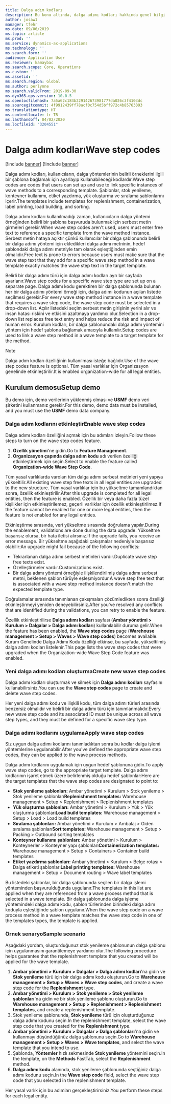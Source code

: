 ```yaml
---
title: Dalga adım kodları
description: Bu konu altında, dalga adımı kodları hakkında genel bilgi ve bu kodların nasıl kullanıldığı açıklanmaktadır.
author: josaw1
manager: tfehr
ms.date: 09/06/2019
ms.topic: article
ms.prod: ''
ms.service: dynamics-ax-applications
ms.technology: ''
ms.search.form: ''
audience: Application User
ms.reviewer: kamaybac
ms.search.scope: Core, Operations
ms.custom: ''
ms.assetid: ''
ms.search.region: Global
ms.author: perlynne
ms.search.validFrom: 2019-09-30
ms.dyn365.ops.version: 10.0.5
ms.openlocfilehash: 7a5a62c184b229142673981777da026c3f4103dc
ms.sourcegitcommit: 4f9912439ff78acf0c754d5bff972c4b85763093
ms.translationtype: HT
ms.contentlocale: tr-TR
ms.lasthandoff: 04/02/2020
ms.locfileid: "3204551"
---
```

# <a name="wave-step-codes"></a><span data-ttu-id="fa796-103">Dalga adım kodları</span><span class="sxs-lookup"><span data-stu-id="fa796-103">Wave step codes</span></span>

[!include [banner](../includes/preview-banner.md)]
[!include [banner](../includes/banner.md)]

<span data-ttu-id="fa796-104">Dalga adımı kodları, kullanıcıların, dalga yöntemlerinin belirli örneklerini ilgili bir şablona bağlamak için ayarlayıp kullanabileceği kodlardır.</span><span class="sxs-lookup"><span data-stu-id="fa796-104">Wave step codes are codes that users can set up and use to link specific instances of wave methods to a corresponding template.</span></span> <span data-ttu-id="fa796-105">Şablonlar, stok yenileme, konteyner kullanımı, etiket yazdırma, yük oluşturma ve sıralama şablonlarını içerir.</span><span class="sxs-lookup"><span data-stu-id="fa796-105">The templates include templates for replenishment, containerization, label printing, load building, and sorting.</span></span>

<span data-ttu-id="fa796-106">Dalga adımı kodları kullanılmadığı zaman, kullanıcıların dalga yöntemi örneğinden belirli bir şablona başvuruda bulunmak için serbest metin girmeleri gerekir.</span><span class="sxs-lookup"><span data-stu-id="fa796-106">When wave step codes aren't used, users must enter free text to reference a specific template from the wave method instance.</span></span> <span data-ttu-id="fa796-107">Serbest metin hataya açıktır çünkü kullanıcılar bir dalga şablonunda belirli bir dalga adımı yöntemi için ekledikleri dalga adımı metninin, hedef şablondaki dalga adımı metniyle tam olarak eşleştiğinden emin olmalıdır.</span><span class="sxs-lookup"><span data-stu-id="fa796-107">Free text is prone to errors because users must make sure that the wave step text that they add for a specific wave step method in a wave template exactly matches the wave step text in the target template.</span></span>

<span data-ttu-id="fa796-108">Belirli bir dalga adımı türü için dalga adımı kodları ayrı bir sayfada ayarlanır.</span><span class="sxs-lookup"><span data-stu-id="fa796-108">Wave step codes for a specific wave step type are set up on a separate page.</span></span> <span data-ttu-id="fa796-109">Dalga adımı kodu gerektiren bir dalga şablonunda bulunan her bir dalga adımı yöntemi örneği için, dalga adımı kodunun açılan listede seçilmesi gerekir.</span><span class="sxs-lookup"><span data-stu-id="fa796-109">For every wave step method instance in a wave template that requires a wave step code, the wave step code must be selected in a drop-down list.</span></span> <span data-ttu-id="fa796-110">Açılır listedeki seçim serbest metin girişinin yerini alır ve insan hatası riskini ve etkisini azaltmaya yardımcı olur.</span><span class="sxs-lookup"><span data-stu-id="fa796-110">Selection in a drop-down list replaces free text entry and helps reduce the risk and impact of human error.</span></span> <span data-ttu-id="fa796-111">Kurulum kodları, bir dalga şablonundaki dalga adımı yöntemini yöntem için hedef şablona bağlamak amacıyla kullanılır.</span><span class="sxs-lookup"><span data-stu-id="fa796-111">Setup codes are used to link a wave step method in a wave template to a target template for the method.</span></span>

> [!NOTE]
> <span data-ttu-id="fa796-112">Dalga adım kodları özelliğinin kullanılması isteğe bağlıdır.</span><span class="sxs-lookup"><span data-stu-id="fa796-112">Use of the wave step codes feature is optional.</span></span> <span data-ttu-id="fa796-113">Tüm yasal varlıklar için Organizasyon genelinde etkinleştirilir.</span><span class="sxs-lookup"><span data-stu-id="fa796-113">It is enabled organization-wide for all legal entities.</span></span>

## <a name="setup-demo"></a><span data-ttu-id="fa796-114">Kurulum demosu</span><span class="sxs-lookup"><span data-stu-id="fa796-114">Setup demo</span></span> 

<span data-ttu-id="fa796-115">Bu demo için, demo verilerinin yüklenmiş olması ve **USMF** demo veri şirketini kullanmanız gerekir.</span><span class="sxs-lookup"><span data-stu-id="fa796-115">For this demo, demo data must be installed, and you must use the **USMF** demo data company.</span></span>

### <a name="enable-wave-step-codes"></a><span data-ttu-id="fa796-116">Dalga adım kodlarını etkinleştir</span><span class="sxs-lookup"><span data-stu-id="fa796-116">Enable wave step codes</span></span>

<span data-ttu-id="fa796-117">Dalga adımı kodları özelliğini açmak için bu adımları izleyin.</span><span class="sxs-lookup"><span data-stu-id="fa796-117">Follow these steps to turn on the wave step codes feature.</span></span>

1. <span data-ttu-id="fa796-118">**Özellik yönetimi**'ne gidin.</span><span class="sxs-lookup"><span data-stu-id="fa796-118">Go to **Feature Management**.</span></span>
2. <span data-ttu-id="fa796-119">**Organizasyon çapında dalga adım kodu** adı verilen özelliği etkinleştirmek için seçin.</span><span class="sxs-lookup"><span data-stu-id="fa796-119">Select to enable the feature called **Organization-wide Wave Step Code**.</span></span>

<span data-ttu-id="fa796-120">Tüm yasal varlıklarda varolan tüm dalga adımı serbest metinleri yeni yapıya yükseltilir.</span><span class="sxs-lookup"><span data-stu-id="fa796-120">All existing wave step free texts in all legal entities are upgraded to the new structure.</span></span> <span data-ttu-id="fa796-121">Tüm yasal varlıklar için bu yükseltme tamamlandıktan sonra, özellik etkinleştirilir.</span><span class="sxs-lookup"><span data-stu-id="fa796-121">After this upgrade is completed for all legal entities, then the feature is enabled.</span></span> <span data-ttu-id="fa796-122">Özellik bir veya daha fazla tüzel kişilikler için etkinleştirilemez, geçerli varlıklar için özellik etkinleştirilmez.</span><span class="sxs-lookup"><span data-stu-id="fa796-122">If the feature cannot be enabled for one or more legal entities, then the feature is not enabled for any legal entities.</span></span>

<span data-ttu-id="fa796-123">Etkinleştirme sırasında, veri yükseltme sırasında doğrulama yapılır.</span><span class="sxs-lookup"><span data-stu-id="fa796-123">During the enablement, validations are done during the data upgrade.</span></span> <span data-ttu-id="fa796-124">Yükseltme başarısız olursa, bir hata iletisi alırsınız.</span><span class="sxs-lookup"><span data-stu-id="fa796-124">If the upgrade fails, you receive an error message.</span></span> <span data-ttu-id="fa796-125">Bir yükseltme aşağıdaki çakışmalar nedeniyle başarısız olabilir:</span><span class="sxs-lookup"><span data-stu-id="fa796-125">An upgrade might fail because of the following conflicts:</span></span>

- <span data-ttu-id="fa796-126">Tekrarlanan dalga adımı serbest metinleri vardır.</span><span class="sxs-lookup"><span data-stu-id="fa796-126">Duplicate wave step free texts exist.</span></span>
- <span data-ttu-id="fa796-127">Özelleştirmeler vardır.</span><span class="sxs-lookup"><span data-stu-id="fa796-127">Customizations exist.</span></span>
- <span data-ttu-id="fa796-128">Bir dalga adımı yöntemi örneğiyle ilişkilendirilmiş dalga adımı serbest metni, beklenen şablon türüyle eşleşmiyordur.</span><span class="sxs-lookup"><span data-stu-id="fa796-128">A wave step free text that is associated with a wave step method instance doesn't match the expected template type.</span></span>

<span data-ttu-id="fa796-129">Doğrulamalar sırasında tanımlanan çakışmaları çözümledikten sonra özelliği etkinleştirmeyi yeniden deneyebilirsiniz.</span><span class="sxs-lookup"><span data-stu-id="fa796-129">After you've resolved any conflicts that are identified during the validations, you can retry to enable the feature.</span></span>

<span data-ttu-id="fa796-130">Özellik etkinleştirilirse **Dalga adımı kodları** sayfası (**Ambar yönetimi \> Kurulum \> Dalgalar \> Dalga adımı kodları**) kullanılabilir duruma gelir.</span><span class="sxs-lookup"><span data-stu-id="fa796-130">When the feature has been enabled, the **Wave step codes** page (**Warehouse management \> Setup \> Waves \> Wave step codes**) becomes available.</span></span> <span data-ttu-id="fa796-131">Kurum Genelinde Dalga Adımı Kodu özelliği etkinse, bu sayfada, yükseltilmiş dalga adımı kodları listelenir.</span><span class="sxs-lookup"><span data-stu-id="fa796-131">This page lists the wave step codes that were upgraded when the Organization-wide Wave Step Code feature was enabled.</span></span>

### <a name="create-new-wave-step-codes"></a><span data-ttu-id="fa796-132">Yeni dalga adımı kodları oluşturma</span><span class="sxs-lookup"><span data-stu-id="fa796-132">Create new wave step codes</span></span>

<span data-ttu-id="fa796-133">Dalga adımı kodları oluşturmak ve silmek için **Dalga adımı kodları** sayfasını kullanabilirsiniz.</span><span class="sxs-lookup"><span data-stu-id="fa796-133">You can use the **Wave step codes** page to create and delete wave step codes.</span></span>

<span data-ttu-id="fa796-134">Her yeni dalga adımı kodu ve ilişkili kodu, tüm dalga adımı türleri arasında benzersiz olmalıdır ve belirli bir dalga adımı türü için tanımlanmalıdır.</span><span class="sxs-lookup"><span data-stu-id="fa796-134">Every new wave step code and its associated ID must be unique across all wave step types, and they must be defined for a specific wave step type.</span></span>

### <a name="apply-wave-step-codes"></a><span data-ttu-id="fa796-135">Dalga adımı kodlarını uygulama</span><span class="sxs-lookup"><span data-stu-id="fa796-135">Apply wave step codes</span></span>

<span data-ttu-id="fa796-136">Siz uygun dalga adımı kodlarını tanımladıktan sonra bu kodlar dalga işlemi yöntemlerine uygulanabilir.</span><span class="sxs-lookup"><span data-stu-id="fa796-136">After you've defined the appropriate wave step codes, they can be applied to the wave process methods.</span></span>

<span data-ttu-id="fa796-137">Dalga adımı kodlarını uygulamak için uygun hedef şablonuna gidin.</span><span class="sxs-lookup"><span data-stu-id="fa796-137">To apply wave step codes, go to the appropriate target template.</span></span> <span data-ttu-id="fa796-138">Dalga adımı kodlarının işaret etmek üzere belirlenmiş olduğu hedef şablonlar:</span><span class="sxs-lookup"><span data-stu-id="fa796-138">Here are the target templates that the wave step codes are designated to point to:</span></span>

- <span data-ttu-id="fa796-139">**Stok yenileme şablonları:** Ambar yönetimi \> Kurulum \> Stok yenileme \> Stok yenileme şablonları</span><span class="sxs-lookup"><span data-stu-id="fa796-139">**Replenishment templates:** Warehouse management \> Setup \> Replenishment \> Replenishment templates</span></span>
- <span data-ttu-id="fa796-140">**Yük oluşturma şablonları:** Ambar yönetimi \> Kurulum \> Yük \> Yük oluşturma şablonları</span><span class="sxs-lookup"><span data-stu-id="fa796-140">**Load build templates:** Warehouse management \> Setup \> Load \> Load build templates</span></span>
- <span data-ttu-id="fa796-141">**Sıralama şablonları:** Ambar yönetimi \> Kurulum \> Ambalaj \> Giden sıralama şablonları</span><span class="sxs-lookup"><span data-stu-id="fa796-141">**Sort templates:** Warehouse management \> Setup \> Packing \> Outbound sorting templates</span></span>
- <span data-ttu-id="fa796-142">**Konteyner kullanımı şablonları:** Ambar yönetimi \> Kurulum \> Konteynerler \> Konteyner yapı şablonları</span><span class="sxs-lookup"><span data-stu-id="fa796-142">**Containerization templates:** Warehouse management \> Setup \> Containers \> Container build templates</span></span>
- <span data-ttu-id="fa796-143">**Etiket yazdırma şablonları:** Ambar yönetimi \> Kurulum \> Belge rotası \> Dalga etiketi şablonları</span><span class="sxs-lookup"><span data-stu-id="fa796-143">**Label printing templates:** Warehouse management \> Setup \> Document routing \> Wave label templates</span></span>

<span data-ttu-id="fa796-144">Bu listedeki şablonlar, bir dalga şablonunda seçilen bir dalga işlemi yönteminden başvurulduğunda uygulanır.</span><span class="sxs-lookup"><span data-stu-id="fa796-144">The templates in this list are applied when they are referenced from a wave process method that is selected in a wave template.</span></span> <span data-ttu-id="fa796-145">Bir dalga şablonunda dalga işleme yöntemindeki dalga adımı kodu, şablon türlerinden birindeki dalga adım koduyla eşleştiğinde şablon uygulanır.</span><span class="sxs-lookup"><span data-stu-id="fa796-145">When the wave step code on a wave process method in a wave template matches the wave step code in one of the templates types, the template is applied.</span></span>

### <a name="sample-scenario"></a><span data-ttu-id="fa796-146">Örnek senaryo</span><span class="sxs-lookup"><span data-stu-id="fa796-146">Sample scenario</span></span>

<span data-ttu-id="fa796-147">Aşağıdaki yordam, oluşturduğunuz stok yenileme şablonunun dalga şablonu için uygulanmasını garantilemeye yardımcı olur.</span><span class="sxs-lookup"><span data-stu-id="fa796-147">The following procedure helps guarantee that the replenishment template that you created will be applied for the wave template.</span></span>

1. <span data-ttu-id="fa796-148">**Ambar yönetimi \> Kurulum \> Dalgalar \> Dalga adımı kodları**'na gidin ve **Stok yenileme** türü için bir dalga adımı kodu oluşturun.</span><span class="sxs-lookup"><span data-stu-id="fa796-148">Go to **Warehouse management \> Setup \> Waves \> Wave step codes**, and create a wave step code for the **Replenishment** type.</span></span>
2. <span data-ttu-id="fa796-149">**Ambar yönetimi \> Kurulum \> Stok yenileme \> Stok yenileme şablonları**'na gidin ve bir stok yenileme şablonu oluşturun.</span><span class="sxs-lookup"><span data-stu-id="fa796-149">Go to **Warehouse management \> Setup \> Replenishment \> Replenishment templates**, and create a replenishment template.</span></span>
3. <span data-ttu-id="fa796-150">Stok yenileme şablonunda, **Stok yenileme** türü için oluşturduğunuz dalga adımı kodunu seçin.</span><span class="sxs-lookup"><span data-stu-id="fa796-150">In the replenishment template, select the wave step code that you created for the **Replenishment** type.</span></span>
4. <span data-ttu-id="fa796-151">**Ambar yönetimi \> Kurulum \> Dalgalar \> Dalga şablonları**'na gidin ve kullanmayı düşündüğünüz dalga şablonunu seçin.</span><span class="sxs-lookup"><span data-stu-id="fa796-151">Go to **Warehouse management \> Setup \> Waves \> Wave templates**, and select the wave template that you intend to use.</span></span>
5. <span data-ttu-id="fa796-152">Şablonda, **Yöntemler** hızlı sekmesinde **Stok yenileme** yöntemini seçin.</span><span class="sxs-lookup"><span data-stu-id="fa796-152">In the template, on the **Methods** FastTab, select the **Replenishment** method.</span></span>
6. <span data-ttu-id="fa796-153">**Dalga adımı kodu** alanında, stok yenileme şablonunda seçtiğiniz dalga adımı kodunu seçin.</span><span class="sxs-lookup"><span data-stu-id="fa796-153">In the **Wave step code** field, select the wave step code that you selected in the replenishment template.</span></span>

<span data-ttu-id="fa796-154">Her yasal varlık için bu adımları gerçekleştirirsiniz.</span><span class="sxs-lookup"><span data-stu-id="fa796-154">You perform these steps for each legal entity.</span></span>
